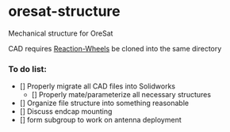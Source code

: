 # oresat-structure
Mechanical structure for OreSat

CAD requires <a href="https://github.com/oresat/reaction-wheels">Reaction-Wheels</a> be cloned into the same directory

### To do list:
 - [] Properly migrate all CAD files into Solidworks
	- [] Properly mate/parameterize all necessary structures
 - [] Organize file structure into something reasonable
 - [] Discuss endcap mounting
 - [] form subgroup to work on antenna deployment